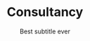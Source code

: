 ---
title: Consultancy
subtitle: Best subtitle ever
category: Training
button: Learn more &rarr;
img: service6.png
img-type: 'image' #or svg
by: By Stephanie Cruise
href: https://www.instagram.com/
quote: It is a long established fact that a reader will be distracted by the readable content of a page when looking at its layout. 
share:
    title: Share
    icons:
        - name: icon-twitter
          href: https://www.twitter.com/
        - name: icon-facebook
          href: https://www.facebook.com/
        - name: icon-instagram
          href: https://www.instagram.com/
description:
    - paragraph: Lorem ipsum dolor sit amet, consectetur adipisicing elit, sed do eiusmod tempor incididunt ut labore et dolore magna liqua. Ut enim ad minim veniam quis nostrud exercitation ullamco laboris nisi ut aliquip ex ea commodo consequat. Duis aute irure dolor in reprehenderit in voluptate velit esse cillum dolore eu fugiat nulla pariatur. Excepteur sint occaecat cupidatat non proident, sunt in culpa qui officia deserunt mollit anim id est laborum. Sed ut perspiciatis unde omnis iste natus error sit voluptatem accusantium doloremque laudantiu totam rem aperiam, eaque ipsa quae ab illo inventore veritatis et quasi dolor in reprehenderit in voluptate velit esse cillum dolore eu fugiat nulla pariatur. Excepteur sint occaecat cupidatat none.
    - paragraph: Contrary to popular belief, Lorem Ipsum is not simply random text. It has roots in a piece of classical Latin literature from 45 BC, making it over 2000 years old. Richard McClintock, a Latin professor at Hampden-Sydney College in Virginia, looked up one of the more obscure Latin words, consectetur, from a Lorem Ipsum passage, and going through the cites of the word in classical literature, discovered the undoubtable source. Lorem Ipsum comes from sections 1.10.32 and 1.10.33 of "de Finibus Bonorum et Malorum" (The Extremes of Good and Evil) by Cicero, written in 45 BC. This book is a treatise on the theory of ethics, very popular during the Renaissance. The first line of Lorem Ipsum, "Lorem ipsum dolor sit amet..", comes from a line in section 1.10.32. 
side:
    tags: 
        title: Tags
        items: 
           - title: '#Companies'
           - title: '#SynplusTraining'
           - title: '#LoremIpsum'
           - title: '#FridayTraining'
    categories: 
        title: Categories
        tags:
          - title: Creative
            percentage: '60%'
          - title: Design 
            percentage: '70%'
          - title: Technology
            percentage: '100%'
    participants: 
        title: Top Participants
        list:
         - img: member5-face.jpg
           name: Nole Djövel
           text: 9 years with us
         - img: member2-face.jpg
           name: Katy Hernandez
           text: 5 years with us

other-services:
  title: See all services

frequent-questions:
  title: Frecuent questions
  collection:
    - question: Lorem ipsum sit amen ?
      answer: Lorem ipsum dolor sit, amet consectetur adipisicing elit. Iusto pariatur blanditiis hic voluptate. Voluptas aliquid mollitia quasi quidem omnis amet, corporis fugiat alias sint consequatur odio incidunt fuga nemo excepturi.
    - question: Lorem Ipsum is simply dummy text of the printing and typesetting      industry.
      answer: Lorem Ipsum has been the industry's standard dummy text ever since the 1500s, when an unknown printer took a galley of type and scrambled it to make a type specimen book. It has survived not only five centuries, but also the leap into electronic typesetting, remaining essentially unchanged.
    - question: Where can I get some?
      answer: There are many variations of passages of Lorem Ipsum available, but the majority have suffered alteration in some form, by injected humour, or randomised words which don't look even slightly believable. If you are going to use a passage of Lorem Ipsum, you need to be sure there isn't anything embarrassing hidden in the middle of text.
---